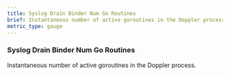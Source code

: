 ```yaml
---
title: Syslog Drain Binder Num Go Routines
brief: Instantaneous number of active goroutines in the Doppler process.
metric_type: gauge
---
```


### Syslog Drain Binder Num Go Routines

Instantaneous number of active goroutines in the Doppler process.